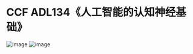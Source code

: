 # CCF ADL134《人工智能的认知神经基础》
![image](https://user-images.githubusercontent.com/31528604/202066029-9167fbd5-aa9f-4b50-b166-1e47a4cd3681.png)
![image](https://user-images.githubusercontent.com/31528604/202065890-18cbb255-a0ec-4f62-9a25-c6162c490bd9.png)
